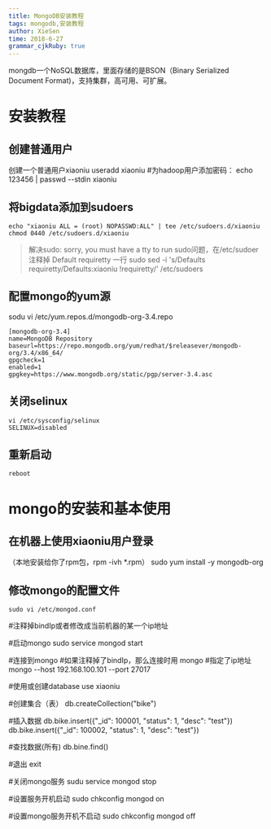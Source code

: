 ```yaml
---
title: MongoDB安装教程
tags: mongodb,安装教程
author: XieSen
time: 2018-6-27 
grammar_cjkRuby: true
---
```


mongdb一个NoSQL数据库，里面存储的是BSON（Binary Serialized Document Format)，支持集群，高可用、可扩展。

# 安装教程

## 创建普通用户

创建一个普通用户xiaoniu
useradd xiaoniu
#为hadoop用户添加密码：
echo 123456 | passwd --stdin xiaoniu

## 将bigdata添加到sudoers

``` shell
echo "xiaoniu ALL = (root) NOPASSWD:ALL" | tee /etc/sudoers.d/xiaoniu
chmod 0440 /etc/sudoers.d/xiaoniu
```


> 解决sudo: sorry, you must have a tty to run sudo问题，在/etc/sudoer注释掉 Default requiretty 一行
sudo sed -i 's/Defaults    requiretty/Defaults:xiaoniu !requiretty/' /etc/sudoers

## 配置mongo的yum源
sodu vi /etc/yum.repos.d/mongodb-org-3.4.repo

``` shell
[mongodb-org-3.4]
name=MongoDB Repository
baseurl=https://repo.mongodb.org/yum/redhat/$releasever/mongodb-org/3.4/x86_64/
gpgcheck=1
enabled=1
gpgkey=https://www.mongodb.org/static/pgp/server-3.4.asc
```

## 关闭selinux

``` shell
vi /etc/sysconfig/selinux 
SELINUX=disabled
```
## 重新启动

``` shell
reboot
```
# mongo的安装和基本使用

## 在机器上使用xiaoniu用户登录

（本地安装给你了rpm包，rpm -ivh *.rpm）
sudo yum install -y mongodb-org

## 修改mongo的配置文件

``` shell
sudo vi /etc/mongod.conf 
```


#注释掉bindIp或者修改成当前机器的某一个ip地址

#启动mongo
sudo service mongod start

#连接到mongo
#如果注释掉了bindIp，那么连接时用
mongo
#指定了ip地址
mongo --host 192.168.100.101 --port 27017

#使用或创建database
use xiaoniu

#创建集合（表）
db.createCollection("bike")

#插入数据
db.bike.insert({"_id": 100001, "status": 1, "desc": "test"})
db.bike.insert({"_id": 100002, "status": 1, "desc": "test"})

#查找数据(所有)
db.bine.find()

#退出
exit

#关闭mongo服务
sudu service mongod stop

#设置服务开机启动
sudo chkconfig mongod on

#设置mongo服务开机不启动
sudo chkconfig mongod off